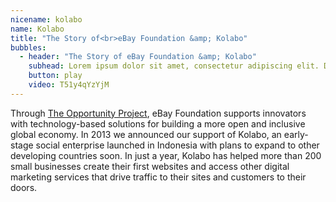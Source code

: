 ```yaml
---
nicename: kolabo
name: Kolabo
title: "The Story of<br>eBay Foundation &amp; Kolabo"
bubbles:
  - header: "The Story of eBay Foundation &amp; Kolabo"
    subhead: Lorem ipsum dolor sit amet, consectetur adipiscing elit. Donec dictum efficitur massa
    button: play
    video: T51y4qYzYjM
---
```


<p>Through <a href="http://theopportunityproject.org/" target="_blank">The Opportunity Project</a>, eBay Foundation supports innovators with technology-based solutions for building a more open and inclusive global economy. In 2013 we announced our support of Kolabo, an early-stage social enterprise launched in Indonesia with plans to expand to other developing countries soon. In just a year, Kolabo has helped more than 200 small businesses create their first websites and access other digital marketing services that drive traffic to their sites and customers to their doors.</p>
